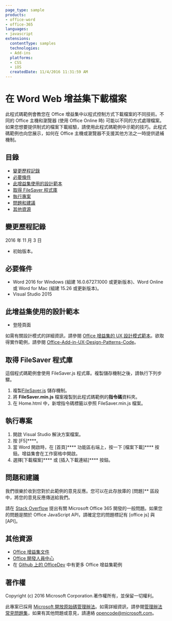 ```yaml
---
page_type: sample
products:
- office-word
- office-365
languages:
- javascript
extensions:
  contentType: samples
  technologies:
  - Add-ins
  platforms:
  - CSS
  - iOS
  createdDate: 11/4/2016 11:31:59 AM
---
```

# <a name="download-files-in-a-word-web-add-in"></a>在 Word Web 增益集下載檔案

此程式碼範例會教您在 Office 增益集中以程式控制方式下載檔案的不同技術。不同的 Office 主機和瀏覽器 (使用 Office Online 時) 可能以不同的方式處理檔案。如果您想要提供制式的檔案下載經驗，請使用此程式碼範例中示範的技巧。此程式碼範例也向您展示，如何在 Office 主機或瀏覽器不支援其他方法之一時提供遞補機制。 

## <a name="table-of-contents"></a>目錄
* [變更歷程記錄](#change-history)
* [必要條件](#prerequisites)
* [此增益集使用的設計範本](#design-templates-used-in-this-add-in)
* [取得 FileSaver 程式庫](#get-the-filesaver-library)
* [執行專案](#run-the-project)
* [問題和建議](#questions-and-comments)
* [其他資源](#additional-resources)

## <a name="change-history"></a>變更歷程記錄

2016 年 11 月 3 日

* 初始版本。

## <a name="prerequisites"></a>必要條件

* Word 2016 for Windows (組建 16.0.6727.1000 或更新版本)、Word Online 或 Word for Mac (組建 15.26 或更新版本)。
* Visual Studio 2015 

## <a name="design-templates-used-in-this-add-in"></a>此增益集使用的設計範本

- 登陸頁面

如需有關設計模式的詳細資訊，請參閱 [Office 增益集的 UX 設計模式範本](https://dev.office.com/docs/add-ins/design/ux-design-patterns)。欲取得實作範例，請參閱 [Office-Add-in-UX-Design-Patterns-Code](https://github.com/OfficeDev/Office-Add-in-UX-Design-Patterns-Code)。

## <a name="get-the-filesaver-library"></a>取得 FileSaver 程式庫 

這個程式碼範例會使用 FileSaver.js 程式庫。複製儲存機制之後，請執行下列步驟。 

1. 複製[FileSaver.js](https://github.com/eligrey/FileSaver.js/) 儲存機制。
2. 將 **FileSaver.min.js** 檔案複製到此程式碼範例的**指令碼**資料夾。
3. 在 Home.html 中，新增指令碼標籤以參照 FileSaver.min.js 檔案。
 

## <a name="run-the-project"></a>執行專案

1. 開啟 Visual Studio 解決方案檔案。 
2. 按 [F5]****。 
3. 當 Word 開啟時，在 [首頁]**** 功能區右端上，按一下 [檔案下載]**** 按鈕。增益集會在工作窗格中開啟。
4. 選擇[下載檔案]**** 或 [插入下載連結]**** 按鈕。

## <a name="questions-and-comments"></a>問題和建議

我們很樂於收到您對於此範例的意見反應。您可以在此存放庫的 [問題]** 區段中，將您的意見反應傳送給我們。

請在 [Stack Overflow](http://stackoverflow.com/questions/tagged/office-js+API) 提出有關 Microsoft Office 365 開發的一般問題。如果您的問題是關於 Office JavaScript API，請確定您的問題標記有 [office js] 與 [API]。

## <a name="additional-resources"></a>其他資源

* [Office 增益集文件](https://dev.office.com/docs/add-ins/overview/office-add-ins)
* [Office 開發人員中心](http://dev.office.com/)
* 在 [Github 上的 OfficeDev](https://github.com/officedev) 中有更多 Office 增益集範例

## <a name="copyright"></a>著作權
Copyright (c) 2016 Microsoft Corporation.著作權所有，並保留一切權利。



此專案已採用 [Microsoft 開放原始碼管理辦法](https://opensource.microsoft.com/codeofconduct/)。如需詳細資訊，請參閱[管理辦法常見問題集](https://opensource.microsoft.com/codeofconduct/faq/)，如果有其他問題或意見，請連絡 [opencode@microsoft.com](mailto:opencode@microsoft.com)。
